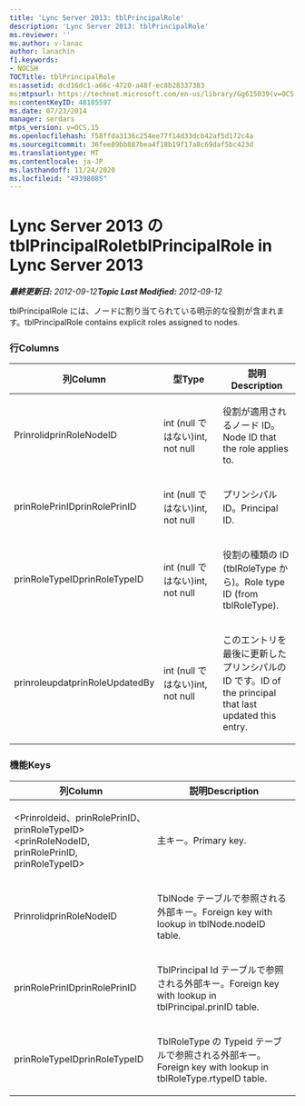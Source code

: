 ```yaml
---
title: 'Lync Server 2013: tblPrincipalRole'
description: 'Lync Server 2013: tblPrincipalRole'
ms.reviewer: ''
ms.author: v-lanac
author: lanachin
f1.keywords:
- NOCSH
TOCTitle: tblPrincipalRole
ms:assetid: dcd16dc1-a66c-4720-a48f-ec8b28337383
ms:mtpsurl: https://technet.microsoft.com/en-us/library/Gg615039(v=OCS.15)
ms:contentKeyID: 48185597
ms.date: 07/23/2014
manager: serdars
mtps_version: v=OCS.15
ms.openlocfilehash: f58ffda3136c254ee77f14d33dcb42af5d172c4a
ms.sourcegitcommit: 36fee89bb887bea4f18b19f17a8c69daf5bc423d
ms.translationtype: MT
ms.contentlocale: ja-JP
ms.lasthandoff: 11/24/2020
ms.locfileid: "49398085"
---
```

# <a name="tblprincipalrole-in-lync-server-2013"></a><span data-ttu-id="9f4a2-103">Lync Server 2013 の tblPrincipalRole</span><span class="sxs-lookup"><span data-stu-id="9f4a2-103">tblPrincipalRole in Lync Server 2013</span></span>

<div data-xmlns="http://www.w3.org/1999/xhtml">

<div class="topic" data-xmlns="http://www.w3.org/1999/xhtml" data-msxsl="urn:schemas-microsoft-com:xslt" data-cs="https://msdn.microsoft.com/">

<div data-asp="https://msdn2.microsoft.com/asp">



</div>

<div id="mainSection">

<div id="mainBody"><span data-ttu-id="9f4a2-104">

<span> </span></span><span class="sxs-lookup"><span data-stu-id="9f4a2-104">

<span> </span></span></span>

<span data-ttu-id="9f4a2-105">_**最終更新日:** 2012-09-12_</span><span class="sxs-lookup"><span data-stu-id="9f4a2-105">_**Topic Last Modified:** 2012-09-12_</span></span>

<span data-ttu-id="9f4a2-106">tblPrincipalRole には、ノードに割り当てられている明示的な役割が含まれます。</span><span class="sxs-lookup"><span data-stu-id="9f4a2-106">tblPrincipalRole contains explicit roles assigned to nodes.</span></span>

### <a name="columns"></a><span data-ttu-id="9f4a2-107">行</span><span class="sxs-lookup"><span data-stu-id="9f4a2-107">Columns</span></span>

<table>
<colgroup>
<col style="width: 33%" />
<col style="width: 33%" />
<col style="width: 33%" />
</colgroup>
<thead>
<tr class="header">
<th><span data-ttu-id="9f4a2-108">列</span><span class="sxs-lookup"><span data-stu-id="9f4a2-108">Column</span></span></th>
<th><span data-ttu-id="9f4a2-109">型</span><span class="sxs-lookup"><span data-stu-id="9f4a2-109">Type</span></span></th>
<th><span data-ttu-id="9f4a2-110">説明</span><span class="sxs-lookup"><span data-stu-id="9f4a2-110">Description</span></span></th>
</tr>
</thead>
<tbody>
<tr class="odd">
<td><p><span data-ttu-id="9f4a2-111">Prinrolid</span><span class="sxs-lookup"><span data-stu-id="9f4a2-111">prinRoleNodeID</span></span></p></td>
<td><p><span data-ttu-id="9f4a2-112">int (null ではない)</span><span class="sxs-lookup"><span data-stu-id="9f4a2-112">int, not null</span></span></p></td>
<td><p><span data-ttu-id="9f4a2-113">役割が適用されるノード ID。</span><span class="sxs-lookup"><span data-stu-id="9f4a2-113">Node ID that the role applies to.</span></span></p></td>
</tr>
<tr class="even">
<td><p><span data-ttu-id="9f4a2-114">prinRolePrinID</span><span class="sxs-lookup"><span data-stu-id="9f4a2-114">prinRolePrinID</span></span></p></td>
<td><p><span data-ttu-id="9f4a2-115">int (null ではない)</span><span class="sxs-lookup"><span data-stu-id="9f4a2-115">int, not null</span></span></p></td>
<td><p><span data-ttu-id="9f4a2-116">プリンシパル ID。</span><span class="sxs-lookup"><span data-stu-id="9f4a2-116">Principal ID.</span></span></p></td>
</tr>
<tr class="odd">
<td><p><span data-ttu-id="9f4a2-117">prinRoleTypeID</span><span class="sxs-lookup"><span data-stu-id="9f4a2-117">prinRoleTypeID</span></span></p></td>
<td><p><span data-ttu-id="9f4a2-118">int (null ではない)</span><span class="sxs-lookup"><span data-stu-id="9f4a2-118">int, not null</span></span></p></td>
<td><p><span data-ttu-id="9f4a2-119">役割の種類の ID (tblRoleType から)。</span><span class="sxs-lookup"><span data-stu-id="9f4a2-119">Role type ID (from tblRoleType).</span></span></p></td>
</tr>
<tr class="even">
<td><p><span data-ttu-id="9f4a2-120">prinroleupdat</span><span class="sxs-lookup"><span data-stu-id="9f4a2-120">prinRoleUpdatedBy</span></span></p></td>
<td><p><span data-ttu-id="9f4a2-121">int (null ではない)</span><span class="sxs-lookup"><span data-stu-id="9f4a2-121">int, not null</span></span></p></td>
<td><p><span data-ttu-id="9f4a2-122">このエントリを最後に更新したプリンシパルの ID です。</span><span class="sxs-lookup"><span data-stu-id="9f4a2-122">ID of the principal that last updated this entry.</span></span></p></td>
</tr>
</tbody>
</table>


### <a name="keys"></a><span data-ttu-id="9f4a2-123">機能</span><span class="sxs-lookup"><span data-stu-id="9f4a2-123">Keys</span></span>

<table>
<colgroup>
<col style="width: 50%" />
<col style="width: 50%" />
</colgroup>
<thead>
<tr class="header">
<th><span data-ttu-id="9f4a2-124">列</span><span class="sxs-lookup"><span data-stu-id="9f4a2-124">Column</span></span></th>
<th><span data-ttu-id="9f4a2-125">説明</span><span class="sxs-lookup"><span data-stu-id="9f4a2-125">Description</span></span></th>
</tr>
</thead>
<tbody>
<tr class="odd">
<td><p><span data-ttu-id="9f4a2-126">&lt;Prinroldeid、prinRolePrinID、prinRoleTypeID&gt;</span><span class="sxs-lookup"><span data-stu-id="9f4a2-126">&lt;prinRoleNodeID, prinRolePrinID, prinRoleTypeID&gt;</span></span></p></td>
<td><p><span data-ttu-id="9f4a2-127">主キー。</span><span class="sxs-lookup"><span data-stu-id="9f4a2-127">Primary key.</span></span></p></td>
</tr>
<tr class="even">
<td><p><span data-ttu-id="9f4a2-128">Prinrolid</span><span class="sxs-lookup"><span data-stu-id="9f4a2-128">prinRoleNodeID</span></span></p></td>
<td><p><span data-ttu-id="9f4a2-129">TblNode テーブルで参照される外部キー。</span><span class="sxs-lookup"><span data-stu-id="9f4a2-129">Foreign key with lookup in tblNode.nodeID table.</span></span></p></td>
</tr>
<tr class="odd">
<td><p><span data-ttu-id="9f4a2-130">prinRolePrinID</span><span class="sxs-lookup"><span data-stu-id="9f4a2-130">prinRolePrinID</span></span></p></td>
<td><p><span data-ttu-id="9f4a2-131">TblPrincipal Id テーブルで参照される外部キー。</span><span class="sxs-lookup"><span data-stu-id="9f4a2-131">Foreign key with lookup in tblPrincipal.prinID table.</span></span></p></td>
</tr>
<tr class="even">
<td><p><span data-ttu-id="9f4a2-132">prinRoleTypeID</span><span class="sxs-lookup"><span data-stu-id="9f4a2-132">prinRoleTypeID</span></span></p></td>
<td><p><span data-ttu-id="9f4a2-133">TblRoleType の Typeid テーブルで参照される外部キー。</span><span class="sxs-lookup"><span data-stu-id="9f4a2-133">Foreign key with lookup in tblRoleType.rtypeID table.</span></span></p></td>
</tr>
</tbody>
</table><span data-ttu-id="9f4a2-134">


</div>

<span> </span>

</div>

</div>

</span><span class="sxs-lookup"><span data-stu-id="9f4a2-134">


</div>

<span> </span>

</div>

</div>

</span></span></div>

